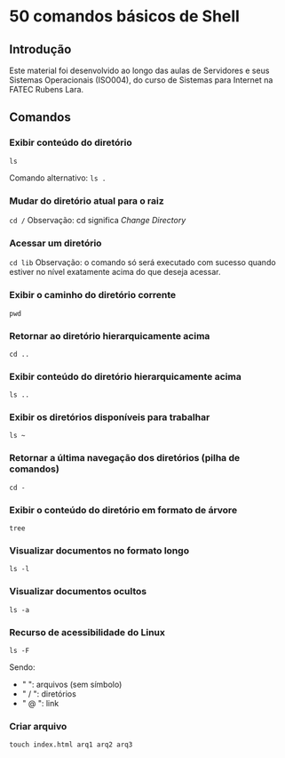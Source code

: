 # 50 comandos básicos de Shell

## Introdução
Este material foi desenvolvido ao longo das aulas de Servidores e seus Sistemas Operacionais (ISO004), do curso de Sistemas para Internet na FATEC Rubens Lara.
## Comandos
### Exibir conteúdo do diretório
``` ls ```

Comando alternativo: ``` ls . ```
### Mudar do diretório atual para o raiz
``` cd / ```
Observação: cd significa *Change Directory*
### Acessar um diretório
``` cd lib ```
Observação: o comando só será executado com sucesso quando estiver no nível exatamente acima do que deseja acessar.
### Exibir o caminho do diretório corrente
``` pwd ```
### Retornar ao diretório hierarquicamente acima
``` cd .. ```
### Exibir conteúdo do diretório hierarquicamente acima
``` ls .. ```
### Exibir os diretórios disponíveis para trabalhar
``` ls ~ ```
### Retornar a última navegação dos diretórios (pilha de comandos)
``` cd - ```
### Exibir o conteúdo do diretório em formato de árvore
``` tree ```
### Visualizar documentos no formato longo
``` ls -l ```
### Visualizar documentos ocultos
``` ls -a ```
### Recurso de acessibilidade do Linux
``` ls -F ```

Sendo:
* "  ": arquivos (sem símbolo)
* " / ": diretórios
* " @ ": link
### Criar arquivo
``` touch index.html arq1 arq2 arq3 ```